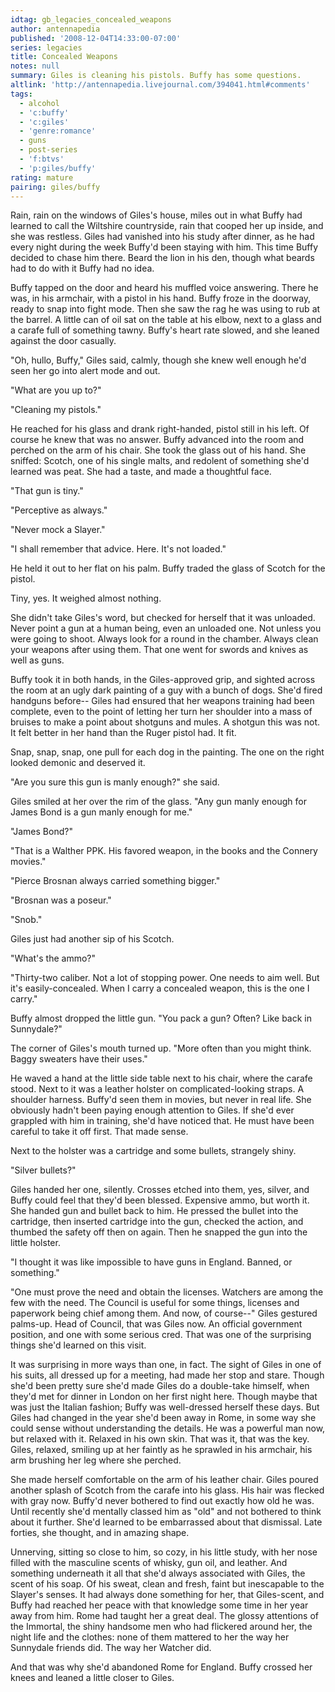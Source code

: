 ```yaml
---
idtag: gb_legacies_concealed_weapons
author: antennapedia
published: '2008-12-04T14:33:00-07:00'
series: legacies
title: Concealed Weapons
notes: null
summary: Giles is cleaning his pistols. Buffy has some questions.
altlink: 'http://antennapedia.livejournal.com/394041.html#comments'
tags:
  - alcohol
  - 'c:buffy'
  - 'c:giles'
  - 'genre:romance'
  - guns
  - post-series
  - 'f:btvs'
  - 'p:giles/buffy'
rating: mature
pairing: giles/buffy
---
```

Rain, rain on the windows of Giles's house, miles out in what Buffy had learned to call the Wiltshire countryside, rain that cooped her up inside, and she was restless. Giles had vanished into his study after dinner, as he had every night during the week Buffy'd been staying with him. This time Buffy decided to chase him there. Beard the lion in his den, though what beards had to do with it Buffy had no idea.

Buffy tapped on the door and heard his muffled voice answering. There he was, in his armchair, with a pistol in his hand. Buffy froze in the doorway, ready to snap into fight mode. Then she saw the rag he was using to rub at the barrel. A little can of oil sat on the table at his elbow, next to a glass and a carafe full of something tawny. Buffy's heart rate slowed, and she leaned against the door casually.

"Oh, hullo, Buffy," Giles said, calmly, though she knew well enough he'd seen her go into alert mode and out.

"What are you up to?"

"Cleaning my pistols."

He reached for his glass and drank right-handed, pistol still in his left. Of course he knew that was no answer. Buffy advanced into the room and perched on the arm of his chair. She took the glass out of his hand. She sniffed: Scotch, one of his single malts, and redolent of something she'd learned was peat. She had a taste, and made a thoughtful face. 

"That gun is tiny."

"Perceptive as always."

"Never mock a Slayer."

"I shall remember that advice. Here. It's not loaded." 

He held it out to her flat on his palm. Buffy traded the glass of Scotch for the pistol. 

Tiny, yes. It weighed almost nothing.  

She didn't take Giles's word, but checked for herself that it was unloaded. Never point a gun at a human being, even an unloaded one. Not unless you were going to shoot. Always look for a round in the chamber. Always clean your weapons after using them. That one went for swords and knives as well as guns. 

Buffy took it in both hands, in the Giles-approved grip, and sighted across the room at an ugly dark painting of a guy with a bunch of dogs. She'd fired handguns before-- Giles had ensured that her weapons training had been complete, even to the point of letting her turn her shoulder into a mass of bruises to make a point about shotguns and mules. A shotgun this was not. It felt better in her hand than the Ruger pistol had. It fit.

Snap, snap, snap, one pull for each dog in the painting. The one on the right looked demonic and deserved it.

"Are you sure this gun is manly enough?" she said.

Giles smiled at her over the rim of the glass. "Any gun manly enough for James Bond is a gun manly enough for me."

"James Bond?"

"That is a Walther PPK. His favored weapon, in the books and the Connery movies."

"Pierce Brosnan always carried something bigger."

"Brosnan was a poseur."

"Snob."

Giles just had another sip of his Scotch.

"What's the ammo?"

"Thirty-two caliber. Not a lot of stopping power. One needs to aim well. But it's easily-concealed. When I carry a concealed weapon, this is the one I carry."

Buffy almost dropped the little gun. "You pack a gun? Often? Like back in Sunnydale?"

The corner of Giles's mouth turned up. "More often than you might think. Baggy sweaters have their uses." 

He waved a hand at the little side table next to his chair, where the carafe stood. Next to it was a leather holster on complicated-looking straps. A shoulder harness. Buffy'd seen them in movies, but never in real life. She obviously hadn't been paying enough attention to Giles. If she'd ever grappled with him in training, she'd have noticed that. He must have been careful to take it off first. That made sense. 

Next to the holster was a cartridge and some bullets, strangely shiny.

"Silver bullets?"

Giles handed her one, silently. Crosses etched into them, yes, silver, and Buffy could feel that they'd been blessed. Expensive ammo, but worth it. She handed gun and bullet back to him. He pressed the bullet into the cartridge, then inserted cartridge into the gun, checked the action, and thumbed the safety off then on again. Then he snapped the gun into the little holster.

"I thought it was like impossible to have guns in England. Banned, or something."

"One must prove the need and obtain the licenses. Watchers are among the few with the need. The Council is useful for some things, licenses and paperwork being chief among them. And now, of course--" Giles gestured palms-up. Head of Council, that was Giles now. An official government position, and one with some serious cred. That was one of the surprising things she'd learned on this visit.

It was surprising in more ways than one, in fact. The sight of Giles in one of his suits, all dressed up for a meeting, had made her stop and stare. Though she'd been pretty sure she'd made Giles do a double-take himself, when they'd met for dinner in London on her first night here. Though maybe that was just the Italian fashion; Buffy was well-dressed herself these days. But Giles had changed in the year she'd been away in Rome, in some way she could sense without understanding the details. He was a powerful man now, but relaxed with it. Relaxed in his own skin. That was it, that was the key. Giles, relaxed, smiling up at her faintly as he sprawled in his armchair, his arm brushing her leg where she perched.

She made herself comfortable on the arm of his leather chair. Giles poured another splash of Scotch from the carafe into his glass. His hair was flecked with gray now. Buffy'd never bothered to find out exactly how old he was. Until recently she'd mentally classed him as "old" and not bothered to think about it further. She'd learned to be embarrassed about that dismissal. Late forties, she thought, and in amazing shape. 

Unnerving, sitting so close to him, so cozy, in his little study, with her nose filled with the masculine scents of whisky, gun oil, and leather. And something underneath it all that she'd always associated with Giles, the scent of his soap. Of his sweat, clean and fresh, faint but inescapable to the Slayer's senses. It had always done something for her, that Giles-scent, and Buffy had reached her peace with that knowledge some time in her year away from him. Rome had taught her a great deal. The glossy attentions of the Immortal, the shiny handsome men who had flickered around her, the night life and the clothes: none of them mattered to her the way her Sunnydale friends did. The way her Watcher did.

And that was why she'd abandoned Rome for England. Buffy crossed her knees and leaned a little closer to Giles.
